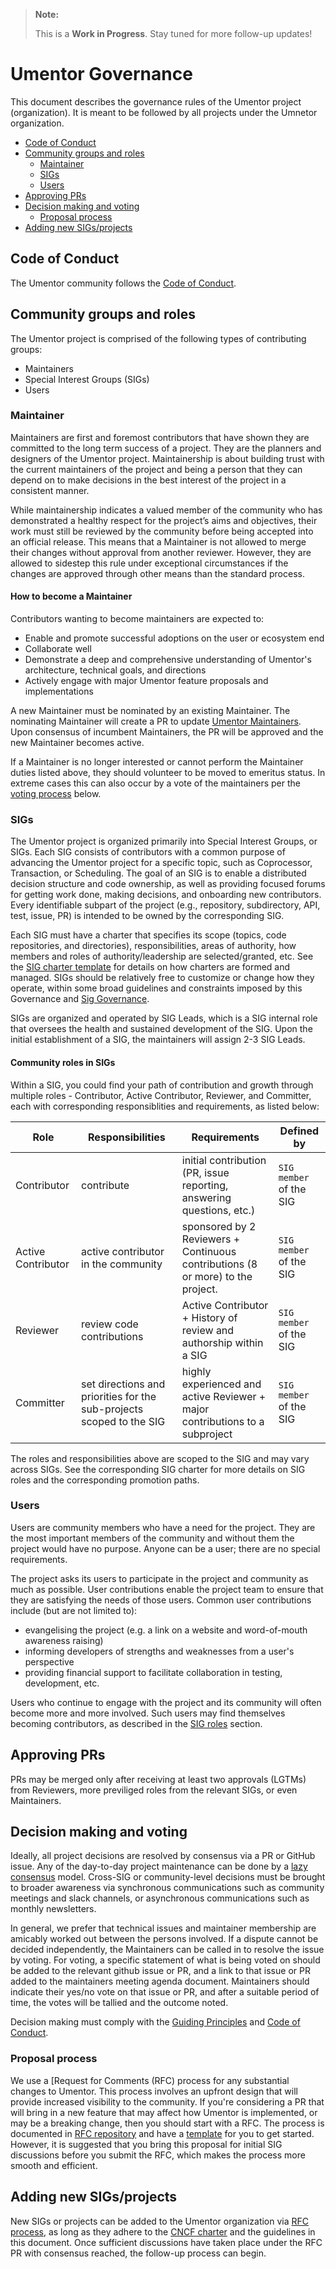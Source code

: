 > **Note:**
>
> This is a **Work in Progress**. Stay tuned for more follow-up updates!

# Umentor Governance

 This document describes the governance rules of the Umentor project (organization). It is meant to be followed by all projects under the Umnetor organization.

- [Code of Conduct](#code-of-conduct)
- [Community groups and roles](#community-groups-and-roles)
    - [Maintainer](#maintainer)
    - [SIGs](#sigs)
    - [Users](#users)
- [Approving PRs](#approving-prs)
- [Decision making and voting](#decision-making-and-voting)
    - [Proposal process](#proposal-process)
- [Adding new SIGs/projects](#adding-new-sigsprojects)

## Code of Conduct

The Umentor community follows the [Code of Conduct](https://github.com/umentor/umentor/blob/master/CODE_OF_CONDUCT.md).

## Community groups and roles

The Umentor project is comprised of the following types of contributing groups:

- Maintainers
- Special Interest Groups (SIGs)
- Users

### Maintainer

Maintainers are first and foremost contributors that have shown they are committed to the long term success of a project. They are the planners and designers of the Umentor project. Maintainership is about building trust with the current maintainers of the project and being a person that they can depend on to make decisions in the best interest of the project in a consistent manner.

While maintainership indicates a valued member of the community who has demonstrated a healthy respect for the project’s aims and objectives, their work must still be reviewed by the community before being accepted into an official release. This means that a Maintainer is not allowed to merge their changes without approval from another reviewer. However, they are allowed to sidestep this rule under exceptional circumstances if the changes are approved through other means than the standard process.

#### How to become a Maintainer

Contributors wanting to become maintainers are expected to:

- Enable and promote successful adoptions on the user or ecosystem end
- Collaborate well
- Demonstrate a deep and comprehensive understanding of Umentor's architecture, technical goals, and directions
- Actively engage with major Umentor feature proposals and implementations

A new Maintainer must be nominated by an existing Maintainer. The nominating Maintainer will create a PR to update [Umentor Maintainers](https://github.com/umentor). Upon consensus of incumbent Maintainers, the PR will be approved and the new Maintainer becomes active.

If a Maintainer is no longer interested or cannot perform the Maintainer duties listed above, they should volunteer to be moved to emeritus status. In extreme cases this can also occur by a vote of the maintainers per the [voting process](#decision-making-and-voting) below.

### SIGs

The Umentor project is organized primarily into Special Interest Groups, or SIGs. Each SIG consists of contributors with a common purpose of advancing the Umentor project for a specific topic, such as Coprocessor, Transaction, or Scheduling. The goal of an SIG is to enable a distributed decision structure and code ownership, as well as providing focused forums for getting work done, making decisions, and onboarding new contributors. Every identifiable subpart of the project (e.g., repository, subdirectory, API, test, issue, PR) is intended to be owned by the corresponding SIG.

Each SIG must have a charter that specifies its scope (topics, code repositories, and directories), responsibilities, areas of authority, how members and roles of authority/leadership are selected/granted, etc. See the [SIG charter template](/sig-governance/SIG-CHARTER-TEMPLATE.md) for details on how charters are formed and managed. SIGs should be relatively free to customize or change how they operate, within some broad guidelines and constraints imposed by this Governance and [Sig Governance](/committee/sig-governance/sig-governance.md).

SIGs are organized and operated by SIG Leads, which is a SIG internal role that oversees the health and sustained development of the SIG. Upon the initial establishment of a SIG, the maintainers will assign 2-3 SIG Leads.

#### Community roles in SIGs

Within a SIG, you could find your path of contribution and growth through multiple roles - Contributor, Active Contributor, Reviewer, and Committer, each with corresponding responsiblities and requirements, as listed below:

| Role | Responsibilities | Requirements | Defined by |
| -----| ---------------- | ------------ | ------- |
Contributor | contribute | initial contribution (PR, issue reporting, answering questions, etc.) | `SIG member` of the SIG |
| Active Contributor | active contributor in the community | sponsored by 2 Reviewers + Continuous contributions (8 or more) to the project. | `SIG member` of the SIG |
| Reviewer | review code contributions | Active Contributor + History of review and authorship within a SIG | `SIG member` of the SIG |
| Committer | set directions and priorities for the sub-projects scoped to the SIG | highly experienced and active Reviewer + major contributions to a subproject | `SIG member` of the SIG|

The roles and responsibilities above are scoped to the SIG and may vary across SIGs. See the corresponding SIG charter for more details on SIG roles and the corresponding promotion paths.

### Users

Users are community members who have a need for the project. They are the most important members of the community and without them the project would have no purpose. Anyone can be a user; there are no special requirements.

The project asks its users to participate in the project and community as much as possible. User contributions enable the project team to ensure that they are satisfying the needs of those users. Common user contributions include (but are not limited to):

- evangelising the project (e.g. a link on a website and word-of-mouth awareness raising)
- informing developers of strengths and weaknesses from a user's perspective
- providing financial support to facilitate collaboration in testing, development, etc.

Users who continue to engage with the project and its community will often become more and more involved. Such users may find themselves becoming contributors, as described in the [SIG roles](#sig-roles) section.

## Approving PRs

PRs may be merged only after receiving at least two approvals (LGTMs) from Reviewers, more previliged roles from the relevant SIGs, or even Maintainers.

## Decision making and voting

Ideally, all project decisions are resolved by consensus via a PR or GitHub issue. Any of the day-to-day project maintenance can be done by a [lazy consensus](http://communitymgt.wikia.com/wiki/Lazy_consensus) model. Cross-SIG or community-level decisions must be brought to broader awareness via synchronous communications such as community meetings and slack channels, or asynchronous communications such as monthly newsletters.

In general, we prefer that technical issues and maintainer membership are amicably worked out between the persons involved. If a dispute cannot be decided independently, the Maintainers can be called in to resolve the issue by voting. For voting, a specific statement of what is being voted on should be added to the relevant github issue or PR, and a link to that issue or PR added to the maintainers meeting agenda document. Maintainers should indicate their yes/no vote on that issue or PR, and after a suitable period of time, the votes will be tallied and the outcome noted.

Decision making must comply with the [Guiding Principles](/guiding-principles.md) and [Code of Conduct](https://github.com/umentor).

### Proposal process

We use a [Request for Comments (RFC) process for any substantial changes to Umentor. This process involves an upfront design that will provide increased visibility to the community. If you're considering a PR that will bring in a new feature that may affect how Umentor is implemented, or may be a breaking change, then you should start with a RFC. The process is documented in [RFC repository](https://github.com/) and have a [template](https://github.com/) for you to get started. However, it is suggested that you bring this proposal for initial SIG discussions before you submit the RFC, which makes the process more smooth and efficient.

## Adding new SIGs/projects

New SIGs or projects can be added to the Umentor organization via [RFC process](#proposal-process), as long as they adhere to the [CNCF charter](https://www.cncf.io/about/charter/) and the guidelines in this document. Once sufficient discussions have taken place under the RFC PR with consensus reached, the follow-up process can begin.

